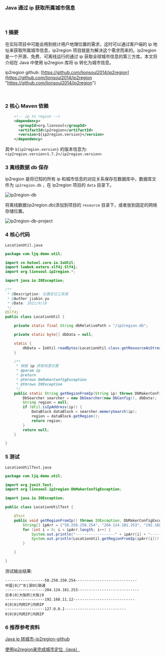 ### Java 通过 ip 获取所属城市信息  


​    

### 1 摘要  

在实际项目中可能会用到统计用户地理位置的需求，这时可以通过客户端的 ip 地址来获取所属城市信息，ip2region 项目就是为解决这个需求而来的。ip2region 是一个开源、免费、可离线运行的通过 ip 获取全球城市信息的第三方库。本文将介绍在 Java 中使用 ip2region 库将 ip 转化为城市信息。  

ip2region github: [https://github.com/lionsoul2014/ip2region](https://github.com/lionsoul2014/ip2region "https://github.com/lionsoul2014/ip2region")  

​    

### 2 核心 Maven 依赖  

```xml
    <!-- ip to region -->
    <dependency>
      <groupId>org.lionsoul</groupId>
      <artifactId>ip2region</artifactId>
      <version>${ip2region.version}</version>
    </dependency>
```

其中 `${ip2region.version}` 的版本信息为: `<ip2region.version>1.7.2</ip2region.version>`  

### 3 离线数据 db 保存  

ip2region 是将已知的所有 ip 和城市信息的对应关系保存在数据库中，数据库文件为 `ip2region.db` ，在 ip2region 项目的 `data` 目录下。  

![ip2region-db](https://cdn.jsdelivr.net/gh/Flying9001/images/pic/ip2region-db.jpg)

将离线数据(ip2region.db)添加到项目的 `resource` 目录下，或者放到固定的网络存储位置。  

![ip2region-db-project](https://cdn.jsdelivr.net/gh/Flying9001/images/pic/ip2region-db-project.jpg)

### 4 核心代码  

```
LocationUtil.java
```

```java
package com.ljq.demo.util;

import cn.hutool.core.io.IoUtil;
import lombok.extern.slf4j.Slf4j;
import org.lionsoul.ip2region.*;

import java.io.IOException;

/**
 * @Description: 位置定位工具类
 * @Author jiabin.yu
 * @Date: 2021/9/18
 */
@Slf4j
public class LocationUtil {

    private static final String dbRelativePath = "/ip2region.db";

    private static byte[] dbData = null;

    static {
        dbData = IoUtil.readBytes(LocationUtil.class.getResourceAsStream(dbRelativePath));
    }

    /**
     * 根据 ip 获取地里位置
     * @param ip
     * @return
     * @throws DbMakerConfigException
     * @throws IOException
     */
    public static String getRegionFromIp(String ip) throws DbMakerConfigException, IOException {
        DbSearcher searcher = new DbSearcher(new DbConfig(), dbData);
        String region = null;
        if (Util.isIpAddress(ip)) {
            DataBlock dataBlock = searcher.memorySearch(ip);
            region = dataBlock.getRegion();
            return region;
        }
        return null;
    }

}

```

### 5 测试  

```
LocationUtilTest.java
```

```java
package com.ljq.demo.util;

import org.junit.Test;
import org.lionsoul.ip2region.DbMakerConfigException;

import java.io.IOException;

public class LocationUtilTest {

    @Test
    public void getRegionFromIp() throws IOException, DbMakerConfigException {
        String[] ipArr = {"58.250.250.254", "204.124.181.253", "192.168.11.12", "127.0.0.1"};
        for (int i = 0; i < ipArr.length; i++) {
            System.out.println("------------------" + ipArr[i] + "----------------------------");
            System.out.println(LocationUtil.getRegionFromIp(ipArr[i]));
        }

    }

}
```

测试输出结果:  

```
------------------58.250.250.254----------------------------
中国|0|广东|深圳|联通
------------------204.124.181.253----------------------------
日本|0|大阪府|大阪|0
------------------192.168.11.12----------------------------
0|0|0|内网IP|内网IP
------------------127.0.0.1----------------------------
0|0|0|内网IP|内网IP
```

### 6 推荐参考资料  

[Java ip 转城市-ip2region-github](https://github.com/lionsoul2014/ip2region "https://github.com/lionsoul2014/ip2region")  

[使用ip2region来完成城市定位（java）](https://blog.csdn.net/chenmingxu438521/article/details/103727449 "https://blog.csdn.net/chenmingxu438521/article/details/103727449")  

